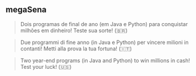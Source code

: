 ## megaSena

> Dois programas de final de ano (em Java e Python) para conquistar milhões em dinheiro! Teste sua sorte! (🇧🇷)

> Due programmi di fine anno (in Java e Python) per vincere milioni in contanti! Metti alla prova la tua fortuna! (🇮🇹)

> Two year-end programs (in Java and Python) to win millions in cash! Test your luck! (🇺🇸)